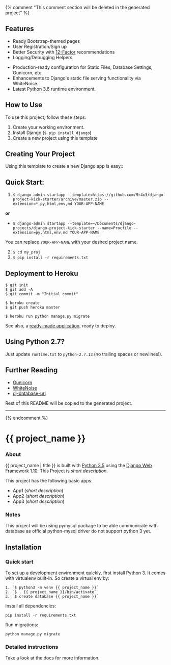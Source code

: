 {% comment "This comment section will be deleted in the generated project" %}

## Features

* Ready Bootstrap-themed pages
* User Registration/Sign up
* Better Security with [12-Factor](http://12factor.net/) recommendations 
* Logging/Debugging Helpers
- Production-ready configuration for Static Files, Database Settings, Gunicorn, etc.
- Enhancements to Django's static file serving functionality via WhiteNoise.
- Latest Python 3.6 runtime environment. 

## How to Use

To use this project, follow these steps:

1. Create your working environment.
2. Install Django (`$ pip install django`)
3. Create a new project using this template

## Creating Your Project

Using this template to create a new Django app is easy::

## Quick Start:

1. `$ django-admin startapp --template=https://github.com/Mr4x3/django-project-kick-starter/archive/master.zip --extension=*,py,html,env,md YOUR-APP-NAME`

__or__

- `$ django-admin startapp --template=~/Documents/django-projects/django-project-kick-starter --name=Procfile --extension=py,html,env,md YOUR-APP-NAME`


You can replace ``YOUR-APP-NAME`` with your desired project name.

2. `$ cd my_proj`
3. `$ pip install -r requirements.txt `

## Deployment to Heroku

    $ git init
    $ git add -A
    $ git commit -m "Initial commit"

    $ heroku create
    $ git push heroku master

    $ heroku run python manage.py migrate

See also, a [ready-made application](https://github.com/heroku/python-getting-started), ready to deploy.

## Using Python 2.7?

Just update `runtime.txt` to `python-2.7.13` (no trailing spaces or newlines!).

## Further Reading

- [Gunicorn](https://warehouse.python.org/project/gunicorn/)
- [WhiteNoise](https://warehouse.python.org/project/whitenoise/)
- [dj-database-url](https://warehouse.python.org/project/dj-database-url/)

Rest of this README will be copied to the generated project.

--------------------------------------------------------------------------------------------

{% endcomment %}

# {{ project_name }} #

### About ###

{{ project_name | title }} is built with [Python 3.5][0] using the [Django Web Framework 1.10][1]. This Project is _short description_.

This project has the following basic apps:

* App1 (_short description_)
* App2 (_short description_)
* App3 (_short description_)

### Notes ###

This project will be using pymysql package to be able communicate with database as official python-mysql driver do not support python 3 yet.

## Installation

### Quick start

To set up a development environment quickly, first install Python 3. It
comes with virtualenv built-in. So create a virtual env by:

    1. `$ python3 -m venv {{ project_name }}`
    2. `$ . {{ project_name }}/bin/activate`
    3. `$ create database {{ project_name }}`

Install all dependencies:

    pip install -r requirements.txt

Run migrations:

    python manage.py migrate

### Detailed instructions

Take a look at the docs for more information.

[0]: https://www.python.org/
[1]: https://www.djangoproject.com/
